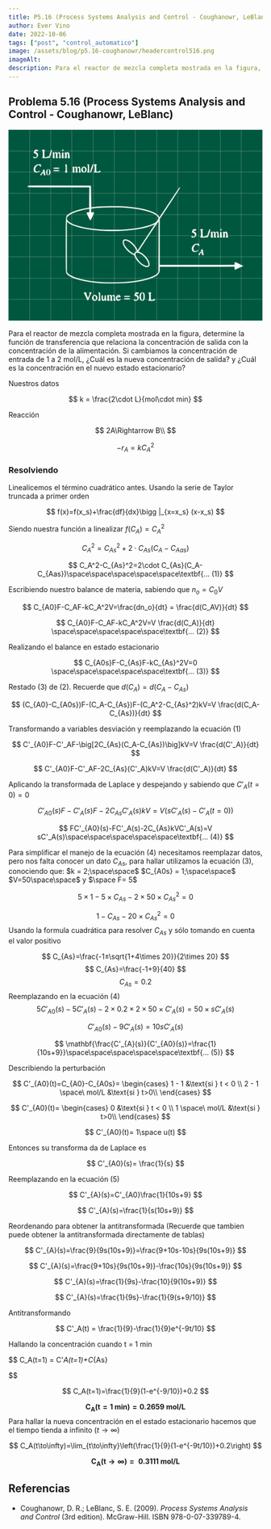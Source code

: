 ```yaml
---
title: P5.16 (Process Systems Analysis and Control - Coughanowr, LeBlanc)
author: Ever Vino
date: 2022-10-06
tags: ["post", "control_automatico"]
image: /assets/blog/p5.16-coughanowr/headercontrol516.png
imageAlt: 
description: Para el reactor de mezcla completa mostrada en la figura, determine la función de transferencia que relaciona la concentración de salida con la concentración de la alimentación. Si cambiamos la concentración de entrada de 1 a 2 mol/L, ¿Cuál es la nueva concentración de salida? y ¿Cuál es la concentración en el nuevo estado estacionario?
---
```

## Problema 5.16 (Process Systems Analysis and Control - Coughanowr, LeBlanc)

![gráfica problema 5.16](../../assets/blog/p5.16-coughanowr/headercontrol516.png)

Para el reactor de mezcla completa mostrada en la figura, determine la función de transferencia que relaciona la concentración de salida con la concentración de la alimentación. Si cambiamos la concentración de entrada de 1 a 2 mol/L, ¿Cuál es la nueva concentración de salida? y ¿Cuál es la concentración en el nuevo estado estacionario?

Nuestros datos

$$
k = \frac{2\cdot L}{mol\cdot min}
$$

Reacción

$$
2A\Rightarrow B\\
$$

$$
-r_A=kC_A^2
$$

### Resolviendo

Linealicemos el término cuadrático antes. Usando la serie de Taylor truncada a primer orden

$$
f(x)=f(x_s)+\frac{df}{dx}\bigg |_{x=x_s} (x-x_s)
$$

Siendo nuestra función a linealizar $f(C_{A})=C_A^2$

$$
C_A^2=C_{As}^2+2\cdot C_{As}(C_A-C_{Aas})
$$

$$
C_A^2-C_{As}^2=2\cdot C_{As}(C_A-C_{Aas})\space\space\space\space\space\textbf{... (1)}
$$

Escribiendo nuestro balance de materia, sabiendo que $n_o = C_0V$

$$
C_{A0}F-C_AF-kC_A^2V=\frac{dn_o}{dt} = \frac{d(C_AV)}{dt}
$$

$$
C_{A0}F-C_AF-kC_A^2V=V \frac{d(C_A)}{dt} \space\space\space\space\space\textbf{... (2)}
$$

Realizando el balance en estado estacionario

$$
C_{A0s}F-C_{As}F-kC_{As}^2V=0 \space\space\space\space\space\textbf{... (3)}
$$

Restado (3) de (2). Recuerde que $d(C_A)=d(C_A-C_{As})$

$$
(C_{A0}-C_{A0s})F-(C_A-C_{As})F-(C_A^2-C_{As}^2)kV=V \frac{d(C_A-C_{As})}{dt}
$$

Transformando a variables desviación y reemplazando la ecuación (1)

$$
C'_{A0}F-C'_AF-\big[2C_{As}(C_A-C_{As})\big]kV=V \frac{d(C'_A)}{dt}
$$

$$
C'_{A0}F-C'_AF-2C_{As}(C'_A)kV=V \frac{d(C'_A)}{dt}
$$

Aplicando la transformada de Laplace y despejando y sabiendo que $C'_A(t=0) = 0$

$$
C'_{A0}(s)F-C'_A(s)F-2C_{As}C'_A(s)kV=V (sC'_A(s)-C'_A(t=0))
$$

$$
FC'_{A0}(s)-FC'_A(s)-2C_{As}kVC'_A(s)=V sC'_A(s)\space\space\space\space\space\textbf{... (4)}
$$

Para simplificar el manejo de la ecuación (4) necesitamos reemplazar datos, pero nos falta conocer un dato $C_{As}$, para hallar utilizamos la ecuación (3), conociendo que: $k = 2;\space\space$ $C_{A0s} = 1;\space\space$ $V=50\space\space$ y $\space F= 5$

$$
5\times 1-5\times C_{As}-2\times 50\times C_{As}^2=0
$$

$$
1-C_{As}-20\times C_{As}^2=0
$$
Usando la formula cuadrática para resolver $C_{As}$ y sólo tomando en cuenta el valor positivo

$$
C_{As}=\frac{-1±\sqrt{1+4\times 20}}{2\times 20}
$$
$$
C_{As}=\frac{-1+9}{40}
$$
$$
C_{As}=0.2
$$
Reemplazando en la ecuación (4)
$$
5C'_{A0}(s)-5C'_A(s)-2\times 0.2\times 2\times 50\times C'_A(s)=50\times sC'_A(s)
$$

$$
C'_{A0}(s)-9C'_A(s)=10 sC'_A(s)
$$

$$
\mathbf{\frac{C'_{A}(s)}{C'_{A0}(s)}=\frac{1}{10s+9}}\space\space\space\space\space\textbf{... (5)}
$$

Describiendo la perturbación

$$
C'_{A0}(t)=C_{A0}-C_{A0s}=
\begin{cases}
   1 - 1 &\text{si } t < 0 \\
   2 - 1 \space\ mol/L &\text{si } t>0\\
\end{cases}
$$

$$
C'_{A0}(t)=
\begin{cases}
   0 &\text{si } t < 0 \\
   1 \space\ mol/L &\text{si } t>0\\
\end{cases}
$$

$$
C'_{A0}(t)= 1\space u(t)
$$

Entonces su transforma da de Laplace es

$$
C'_{A0}(s)= \frac{1}{s}
$$

Reemplazando en la ecuación (5)

$$
C'_{A}(s)=C'_{A0}\frac{1}{10s+9}
$$

$$
C'_{A}(s)=\frac{1}{s(10s+9)}
$$

Reordenando para obtener la antitransformada (Recuerde que tambien puede obtener la antitransformada directamente de tablas)

$$
C'_{A}(s)=\frac{9}{9s(10s+9)}=\frac{9+10s-10s}{9s(10s+9)}
$$

$$
C'_{A}(s)=\frac{9+10s}{9s(10s+9)}-\frac{10s}{9s(10s+9)}
$$

$$
C'_{A}(s)=\frac{1}{9s}-\frac{10}{9(10s+9)}
$$

$$
C'_{A}(s)=\frac{1}{9s}-\frac{1}{9(s+9/10)}
$$

Antitransformando

$$
C'_A(t) = \frac{1}{9}-\frac{1}{9}e^{-9t/10}
$$

Hallando la concentración cuando t = 1 min

$$
C_A(t=1) = C'_A(t=1)+C_{As}

$$

$$
C_A(t=1)=\frac{1}{9}(1-e^{-9/10})+0.2
$$

$$
\mathbf{C_A(t=1\textbf{ min})=0.2659\textbf{ mol/L}}
$$
Para hallar la nueva concentración en el estado estacionario hacemos que el tiempo tienda a infinito ($t\to\infty$)

$$
C_A(t\to\infty)=\lim_{t\to\infty}\left(\frac{1}{9}(1-e^{-9t/10})+0.2\right)
$$

$$
\mathbf{C_A(t\to\infty)=\textbf{ 0.3111 mol/L}}
$$

## Referencias

* Coughanowr, D. R.; LeBlanc, S. E. (2009). _Process Systems Analysis and Control_ (3rd edition). McGraw-Hill. ISBN 978-0-07-339789-4.